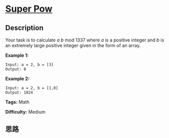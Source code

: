 # [Super Pow][title]

## Description

Your task is to calculate _a_ _b_ mod 1337 where _a_ is a positive integer and
_b_ is an extremely large positive integer given in the form of an array.

**Example 1:**
            Input: a = 2, b = [3]    Output: 8    

**Example 2:**
            Input: a = 2, b = [1,0]    Output: 1024    


**Tags:** Math

**Difficulty:** Medium

## 思路

[title]: https://leetcode.com/problems/super-pow
